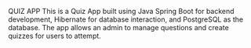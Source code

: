 QUIZ APP
This is a Quiz App built using Java Spring Boot for backend development, Hibernate for database interaction, and PostgreSQL as the database. The app allows an admin to manage questions and create quizzes for users to attempt.
